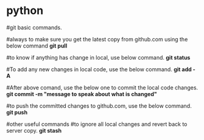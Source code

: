 # python

#git basic commands.

#always to make sure you get the latest copy from github.com using the below command
**git pull**

#to know if anything has change in local, use below command.
**git status**

#To add any new changes in local code, use the below command.
**git add -A** 

#After above comand, use the below one to commit the local code changes.
**git commit -m "message to speak about what is changed"**

#to push the committed changes to github.com, use the below command.
**git push**

#other useful commands
#to ignore all local changes and revert back to server copy.
**git stash**

